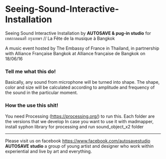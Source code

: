 # Seeing-Sound-Interactive-Installation
Seeing Sound Interactive Installation by **AUTOSAVE & pug-in studio** for เทศกาลดนตรี กรุงเทพฯ // La Fête de la musique à Bangkok

A music event hosted by The Embassy of France in Thailand, in partnership with Alliance Française Bangkok at Alliance française de Bangkok on 18/06/16
 


### Tell me what this do!
Basically, any sound from microphone will be turned into shape. The shape, color and size will be calculated according to amplitude and frequency of the sound in the particular moment.

### How the use this shit!
You need Processing (https://processing.org/) to run this. Each folder are the versions that we develop
In case you want to use it with madmapper, install syphon library for processing and run sound_object_x2 folder 



___

 Please visit us on facebook https://www.facebook.com/autosavestudio
 **AUTOSAVE studio** a group of young artist and designer who work within experiential and live by art and everything.
 
